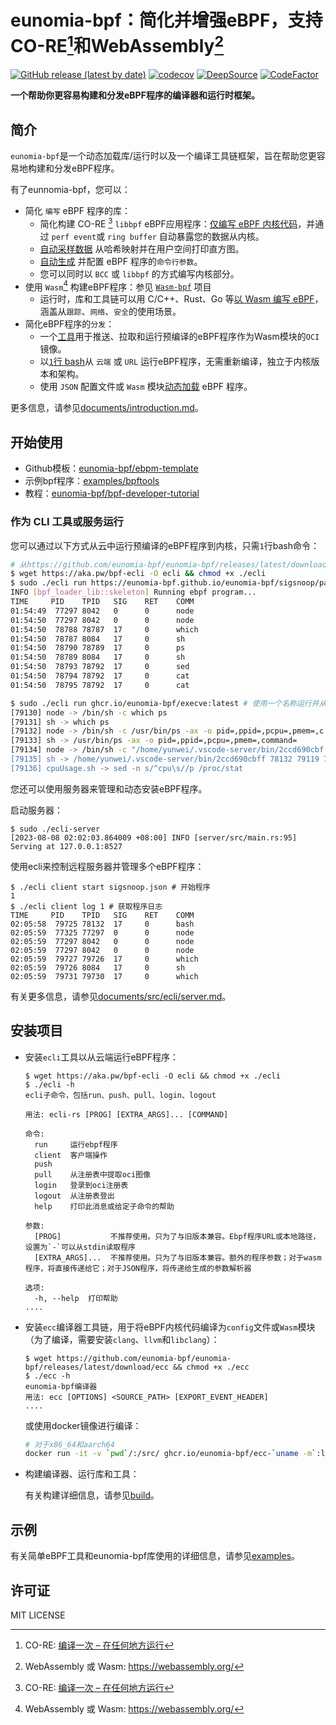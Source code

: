 # eunomia-bpf：简化并增强eBPF，支持CO-RE[^1]和WebAssembly[^2]

[![GitHub release (latest by date)](https://img.shields.io/github/v/release/eunomia-bpf/eunomia-bpf)](https://github.com/eunomia-bpf/eunomia-bpf/releases)
[![codecov](https://codecov.io/gh/eunomia-bpf/eunomia-bpf/branch/master/graph/badge.svg?token=YTR1M16I70)](https://codecov.io/gh/eunomia-bpf/eunomia-bpf)
[![DeepSource](https://deepsource.io/gh/eunomia-bpf/eunomia-bpf.svg/?label=active+issues&show_trend=true&token=rcSI3J1-gpwLIgZWtKZC-N6C)](https://deepsource.io/gh/eunomia-bpf/eunomia-bpf/?ref=repository-badge)
[![CodeFactor](https://www.codefactor.io/repository/github/eunomia-bpf/eunomia-bpf/badge)](https://www.codefactor.io/repository/github/eunomia-bpf/eunomia-bpf)

**一个帮助你更容易构建和分发eBPF程序的编译器和运行时框架。**

## 简介

`eunomia-bpf`是一个动态加载库/运行时以及一个编译工具链框架，旨在帮助您更容易地构建和分发eBPF程序。

有了eunnomia-bpf，您可以：

- 简化 `编写` eBPF 程序的库：
  - 简化构建 CO-RE [^1] `libbpf` eBPF应用程序：[仅编写 eBPF 内核代码](documents/introduction.md#simplify-building-co-re-libbpf-ebpf-applications)，并通过 `perf event`或 `ring buffer` 自动暴露您的数据从内核。
  - [自动采样数据](documents/introduction.md#automatically-sample-the-data-and-print-hists-in-userspace) 从哈希映射并在用户空间打印直方图。
  - [自动生成](documents/introduction.md#automatically-generate-and-config-command-line-arguments) 并配置 eBPF 程序的`命令行参数`。
  - 您可以同时以 `BCC` 或 `libbpf` 的方式编写内核部分。
- 使用 `Wasm`[^2] 构建eBPF程序：参见 [`Wasm-bpf`](https://github.com/eunomia-bpf/wasm-bpf) 项目
  - 运行时，库和工具链可以用 C/C++、Rust、Go 等[以 Wasm 编写 eBPF](https://github.com/eunomia-bpf/wasm-bpf)，涵盖从`跟踪`、`网络`、`安全`的使用场景。
- 简化eBPF程序的`分发`：
  - 一个[工具](ecli/)用于推送、拉取和运行预编译的eBPF程序作为Wasm模块的`OCI`镜像。
  - 以[`1`行 bash](documents/introduction.md#dynamic-load-and-run-co-re-ebpf-kernel-code-from-the-cloud-with-url-or-oci-image)从 `云端` 或 `URL` 运行eBPF程序，无需重新编译，独立于内核版本和架构。
  - 使用 `JSON` 配置文件或 `Wasm` 模块[动态加载](bpf-loader-rs) eBPF 程序。

更多信息，请参见[documents/introduction.md](documents/introduction.md)。

[^1]: CO-RE: [编译一次 – 在任何地方运行](https://facebookmicrosites.github.io/bpf/blog/2020/02/19/bpf-portability-and-co-re.html)
[^2]: WebAssembly 或 Wasm: <https://webassembly.org/>

## 开始使用

- Github模板：[eunomia-bpf/ebpm-template](https://github.com/eunomia-bpf/ebpm-template)
- 示例bpf程序：[examples/bpftools](examples/bpftools/)
- 教程：[eunomia-bpf/bpf-developer-tutorial](https://github.com/eunomia-bpf/bpf-developer-tutorial)

### 作为 CLI 工具或服务运行

您可以通过以下方式从云中运行预编译的eBPF程序到内核，只需`1`行bash命令：

```bash
# 从https://github.com/eunomia-bpf/eunomia-bpf/releases/latest/download/ecli 下载发布版本
$ wget https://aka.pw/bpf-ecli -O ecli && chmod +x ./ecli
$ sudo ./ecli run https://eunomia-bpf.github.io/eunomia-bpf/sigsnoop/package.json # 从URL简单地运行一个预编译的ebpf代码
INFO [bpf_loader_lib::skeleton] Running ebpf program...
TIME     PID    TPID   SIG    RET    COMM   
01:54:49  77297 8042   0      0      node
01:54:50  77297 8042   0      0      node
01:54:50  78788 78787  17     0      which
01:54:50  78787 8084   17     0      sh
01:54:50  78790 78789  17     0      ps
01:54:50  78789 8084   17     0      sh
01:54:50  78793 78792  17     0      sed
01:54:50  78794 78792  17     0      cat
01:54:50  78795 78792  17     0      cat

$ sudo ./ecli run ghcr.io/eunomia-bpf/execve:latest # 使用一个名称运行并从我们的仓库下载最新版本的bpf工具
[79130] node -> /bin/sh -c which ps 
[79131] sh -> which ps 
[79132] node -> /bin/sh -c /usr/bin/ps -ax -o pid=,ppid=,pcpu=,pmem=,c 
[79133] sh -> /usr/bin/ps -ax -o pid=,ppid=,pcpu=,pmem=,command= 
[79134] node -> /bin/sh -c "/home/yunwei/.vscode-server/bin/2ccd690cbf 
[79135] sh -> /home/yunwei/.vscode-server/bin/2ccd690cbff 78132 79119 79120 79121 
[79136] cpuUsage.sh -> sed -n s/^cpu\s//p /proc/stat
```

您还可以使用服务器来管理和动态安装eBPF程序。

启动服务器：

```console
$ sudo ./ecli-server
[2023-08-08 02:02:03.864009 +08:00] INFO [server/src/main.rs:95] Serving at 127.0.0.1:8527
```

使用ecli来控制远程服务器并管理多个eBPF程序：

```console
$ ./ecli client start sigsnoop.json # 开始程序
1
$ ./ecli client log 1 # 获取程序日志
TIME     PID    TPID   SIG    RET    COMM   
02:05:58  79725 78132  17     0      bash
02:05:59  77325 77297  0      0      node
02:05:59  77297 8042   0      0      node
02:05:59  77297 8042   0      0      node
02:05:59  79727 79726  17     0      which
02:05:59  79726 8084   17     0      sh
02:05:59  79731 79730  17     0      which
```

有关更多信息，请参见[documents/src/ecli/server.md](documents/src/ecli/server.md)。

## 安装项目

- 安装`ecli`工具以从云端运行eBPF程序：

    ```console
    $ wget https://aka.pw/bpf-ecli -O ecli && chmod +x ./ecli
    $ ./ecli -h
    ecli子命令，包括run、push、pull、login、logout

    用法: ecli-rs [PROG] [EXTRA_ARGS]... [COMMAND]

    命令:
      run     运行ebpf程序
      client  客户端操作
      push    
      pull    从注册表中提取oci图像
      login   登录到oci注册表
      logout  从注册表登出
      help    打印此消息或给定子命令的帮助

    参数:
      [PROG]           不推荐使用。只为了与旧版本兼容。Ebpf程序URL或本地路径，设置为`-`可以从stdin读取程序
      [EXTRA_ARGS]...  不推荐使用。只为了与旧版本兼容。额外的程序参数；对于wasm程序，将直接传递给它；对于JSON程序，将传递给生成的参数解析器

    选项:
      -h, --help  打印帮助
    ....
    ```

- 安装`ecc`编译器工具链，用于将eBPF内核代码编译为`config`文件或`Wasm`模块（为了编译，需要安装`clang`、`llvm`和`libclang`）：

    ```console
    $ wget https://github.com/eunomia-bpf/eunomia-bpf/releases/latest/download/ecc && chmod +x ./ecc
    $ ./ecc -h
    eunomia-bpf编译器
    用法: ecc [OPTIONS] <SOURCE_PATH> [EXPORT_EVENT_HEADER]
    ....
    ```

  或使用docker镜像进行编译：

    ```bash
    # 对于x86_64和aarch64
    docker run -it -v `pwd`/:/src/ ghcr.io/eunomia-bpf/ecc-`uname -m`:latest # 使用docker进行编译。`pwd`应包含*.bpf.c文件和*.h文件。
    ```

- 构建编译器、运行库和工具：

  有关构建详细信息，请参见[build](https://eunomia.dev/eunomia-bpf/setup/build/)。

## 示例

有关简单eBPF工具和eunomia-bpf库使用的详细信息，请参见[examples](examples)。

## 许可证

MIT LICENSE
